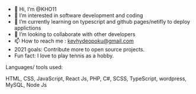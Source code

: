 - 👋 Hi, I’m @KHO11
- 👀 I’m interested in software development and coding
- 🌱 I’m currently learning on typescript and github pages/netifly to deploy applictions
- 💞️ I’m looking to collaborate with other developers
- 📫 How to reach me : kevhydeopoku@gmail.com
- 2021 goals: Contribute more to open source projects.
- Fun fact: I love to play tennis as a hobby.

Languages/ tools used:

HTML, CSS, JavaScript, React Js, PHP, C#, SCSS, TypeScript, wordpress, MySQL, Node Js

<!---
KHO11/KHO11 is a ✨ special ✨ repository because its `README.md` (this file) appears on your GitHub profile.
You can click the Preview link to take a look at your changes.
--->
